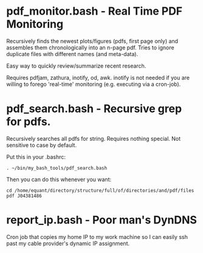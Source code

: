 # pdf_monitor.bash - Real Time PDF Monitoring

Recursively finds the newest plots/figures (pdfs, first page only) and
assembles them chronologically into an n-page pdf.  Tries to ignore duplicate
files with different names (and meta-data).

Easy way to quickly review/summarize recent research.

Requires pdfjam, zathura, inotify, od, awk.  inotify is not needed if you are willing to forego 'real-time' monitoring (e.g. executing via a cron-job).

# pdf_search.bash - Recursive grep for pdfs.

Recursively searches all pdfs for string.  Requires nothing special.  Not sensitive to case by default.

Put this in your .bashrc:
~~~
. ~/bin/my_bash_tools/pdf_search.bash
~~~

Then you can do this whenever you want:
~~~
cd /home/equant/directory/structure/full/of/directories/and/pdf/files
pdf J04381486
~~~

# report_ip.bash - Poor man's DynDNS

Cron job that copies my home IP to my work machine so I can easily ssh past my
cable provider's dynamic IP assignment.
